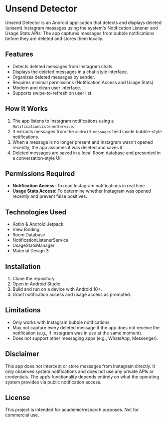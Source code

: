 # Unsend Detector

Unsend Detector is an Android application that detects and displays deleted (unsent) Instagram messages using the system's Notification Listener and Usage Stats APIs. The app captures messages from bubble notifications before they are deleted and stores them locally.

## Features

- Detects deleted messages from Instagram chats.
- Displays the deleted messages in a chat-style interface.
- Organizes deleted messages by sender.
- Requires minimal permissions (Notification Access and Usage Stats).
- Modern and clean user interface.
- Supports swipe-to-refresh on user list.

## How It Works

1. The app listens to Instagram notifications using a `NotificationListenerService`.
2. It extracts messages from the `android.messages` field inside bubble-style notifications.
3. When a message is no longer present and Instagram wasn't opened recently, the app assumes it was deleted and saves it.
4. Deleted messages are saved in a local Room database and presented in a conversation-style UI.

## Permissions Required

- **Notification Access**: To read Instagram notifications in real time.
- **Usage Stats Access**: To determine whether Instagram was opened recently and prevent false positives.

## Technologies Used

- Kotlin & Android Jetpack
- View Binding
- Room Database
- NotificationListenerService
- UsageStatsManager
- Material Design 3

## Installation

1. Clone the repository.
2. Open in Android Studio.
3. Build and run on a device with Android 10+.
4. Grant notification access and usage access as prompted.

## Limitations

- Only works with Instagram bubble notifications.
- May not capture every deleted message if the app does not receive the notification (e.g., if Instagram was in use at the same moment).
- Does not support other messaging apps (e.g., WhatsApp, Messenger).

## Disclaimer

This app does not intercept or store messages from Instagram directly. It only observes system notifications and does not use any private APIs or credentials. The app’s functionality depends entirely on what the operating system provides via public notification access.

## License

This project is intended for academic/research purposes. Not for commercial use.
